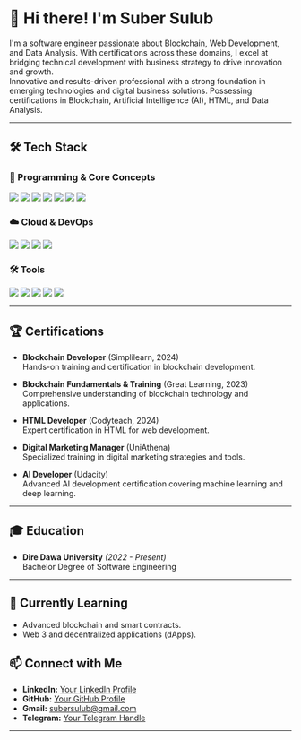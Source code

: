 # 👋 Hi there! I'm Suber Sulub

I'm a software engineer passionate about Blockchain,  Web Development, and Data Analysis. With certifications across these domains, I excel at bridging technical development with business strategy to drive innovation and growth.  
Innovative and results-driven professional with a strong foundation in emerging technologies and digital business solutions. Possessing certifications in Blockchain, Artificial Intelligence (AI), HTML, and Data Analysis.

---

## 🛠️ Tech Stack

### 🔹 Programming & Core Concepts
<p align="left">
<img src="https://img.shields.io/badge/Python-3776AB?style=for-the-badge&logo=python&logoColor=white" />
<img src="https://img.shields.io/badge/SQL-4479A1?style=for-the-badge&logo=mysql&logoColor=white" />
<img src="https://img.shields.io/badge/HTML-E34F26?style=for-the-badge&logo=html5&logoColor=white" />
<img src="https://img.shields.io/badge/Java-007396?style=for-the-badge&logo=java&logoColor=white" />
<img src="https://img.shields.io/badge/C++-00599C?style=for-the-badge&logo=cplusplus&logoColor=white" />
<img src="https://img.shields.io/badge/JavaScript-F7DF1E?style=for-the-badge&logo=javascript&logoColor=black" />
<img src="https://img.shields.io/badge/CSS-1572B6?style=for-the-badge&logo=css3&logoColor=white" />
</p>

### ☁️ Cloud & DevOps
<p align="left">
<img src="https://img.shields.io/badge/AWS-232F3E?style=for-the-badge&logo=amazon-aws&logoColor=white" />
<img src="https://img.shields.io/badge/Google%20Cloud-4285F4?style=for-the-badge&logo=google-cloud&logoColor=white" />
<img src="https://img.shields.io/badge/Azure-0078D4?style=for-the-badge&logo=microsoft-azure&logoColor=white" />
<img src="https://img.shields.io/badge/Docker-2496ED?style=for-the-badge&logo=docker&logoColor=white" />
</p>

### 🛠️ Tools
<p align="left">
<img src="https://img.shields.io/badge/Git-F05032?style=for-the-badge&logo=git&logoColor=white" />
<img src="https://img.shields.io/badge/Docker-2496ED?style=for-the-badge&logo=docker&logoColor=white" />
<img src="https://img.shields.io/badge/IntelliJ%20IDEA-000000?style=for-the-badge&logo=intellij-idea&logoColor=white" />
<img src="https://img.shields.io/badge/WebStorm-000000?style=for-the-badge&logo=webstorm&logoColor=white" />
<img src="https://img.shields.io/badge/Visual%20Studio-5C2D91?style=for-the-badge&logo=visual-studio&logoColor=white" />
</p>

---

## 🏆 Certifications
- **Blockchain Developer** (Simplilearn, 2024)  
  Hands-on training and certification in blockchain development.
  
- **Blockchain Fundamentals & Training** (Great Learning, 2023)  
  Comprehensive understanding of blockchain technology and applications.

- **HTML Developer** (Codyteach, 2024)  
  Expert certification in HTML for web development.

- **Digital Marketing Manager** (UniAthena)  
  Specialized training in digital marketing strategies and tools.

- **AI Developer** (Udacity)  
  Advanced AI development certification covering machine learning and deep learning.

---

## 🎓 Education
- **Dire Dawa University** *(2022 - Present)*  
  Bachelor Degree of Software Engineering  


---


## 🌱 Currently Learning
- Advanced blockchain and smart contracts.  
- Web 3 and decentralized applications (dApps).  



## 📫 Connect with Me
- **LinkedIn:** [Your LinkedIn Profile](https://www.linkedin.com/in/suber-sulub-147897317/)
- **GitHub:** [Your GitHub Profile](https://github.com/your-username)
- **Gmail:** subersulub@gmail.com
- **Telegram:** [Your Telegram Handle](https://t.me/thezupeirr)

---

